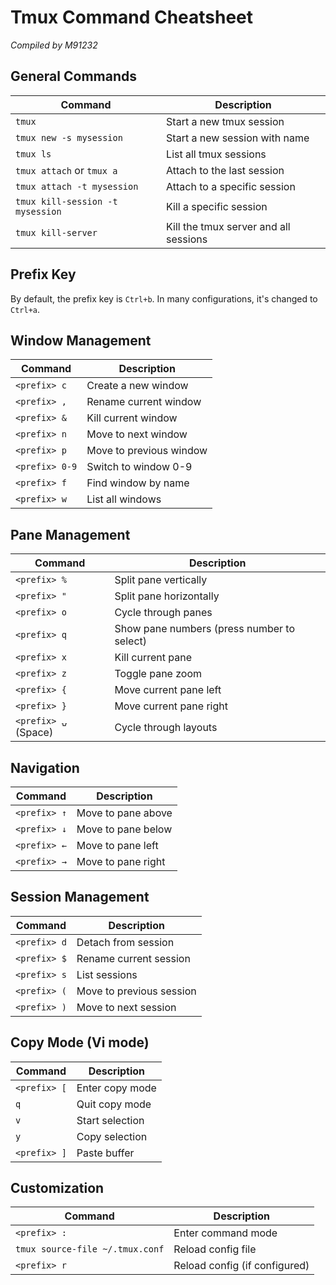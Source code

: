 # Tmux Command Cheatsheet
*Compiled by M91232*

## General Commands

| Command | Description |
|---------|-------------|
| `tmux` | Start a new tmux session |
| `tmux new -s mysession` | Start a new session with name |
| `tmux ls` | List all tmux sessions |
| `tmux attach` or `tmux a` | Attach to the last session |
| `tmux attach -t mysession` | Attach to a specific session |
| `tmux kill-session -t mysession` | Kill a specific session |
| `tmux kill-server` | Kill the tmux server and all sessions |

## Prefix Key
By default, the prefix key is `Ctrl+b`. In many configurations, it's changed to `Ctrl+a`.

## Window Management

| Command | Description |
|---------|-------------|
| `<prefix> c` | Create a new window |
| `<prefix> ,` | Rename current window |
| `<prefix> &` | Kill current window |
| `<prefix> n` | Move to next window |
| `<prefix> p` | Move to previous window |
| `<prefix> 0-9` | Switch to window 0-9 |
| `<prefix> f` | Find window by name |
| `<prefix> w` | List all windows |

## Pane Management

| Command | Description |
|---------|-------------|
| `<prefix> %` | Split pane vertically |
| `<prefix> "` | Split pane horizontally |
| `<prefix> o` | Cycle through panes |
| `<prefix> q` | Show pane numbers (press number to select) |
| `<prefix> x` | Kill current pane |
| `<prefix> z` | Toggle pane zoom |
| `<prefix> {` | Move current pane left |
| `<prefix> }` | Move current pane right |
| `<prefix> ⍽` (Space) | Cycle through layouts |

## Navigation

| Command | Description |
|---------|-------------|
| `<prefix> ↑` | Move to pane above |
| `<prefix> ↓` | Move to pane below |
| `<prefix> ←` | Move to pane left |
| `<prefix> →` | Move to pane right |

## Session Management

| Command | Description |
|---------|-------------|
| `<prefix> d` | Detach from session |
| `<prefix> $` | Rename current session |
| `<prefix> s` | List sessions |
| `<prefix> (` | Move to previous session |
| `<prefix> )` | Move to next session |

## Copy Mode (Vi mode)

| Command | Description |
|---------|-------------|
| `<prefix> [` | Enter copy mode |
| `q` | Quit copy mode |
| `v` | Start selection |
| `y` | Copy selection |
| `<prefix> ]` | Paste buffer |

## Customization

| Command | Description |
|---------|-------------|
| `<prefix> :` | Enter command mode |
| `tmux source-file ~/.tmux.conf` | Reload config file |
| `<prefix> r` | Reload config (if configured) |